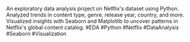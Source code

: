 An exploratory data analysis project on Netflix's dataset using Python. Analyzed trends in content type, genre, release year, country, and more. Visualized insights with Seaborn and Matplotlib to uncover patterns in Netflix's global content catalog.
#EDA #Python #Netflix #DataAnalysis #Seaborn #Visualization
